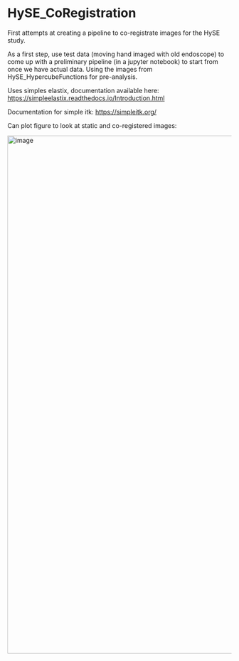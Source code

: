 # HySE_CoRegistration

First attempts at creating a pipeline to co-registrate images for the HySE study.

As a first step, use test data (moving hand imaged with old endoscope) to come up with a preliminary pipeline (in a jupyter notebook) to start from once we have actual data.
Using the images from HySE_HypercubeFunctions for pre-analysis.

Uses simples elastix, documentation available here:
https://simpleelastix.readthedocs.io/Introduction.html

Documentation for simple itk:
https://simpleitk.org/


Can plot figure to look at static and co-registered images:

<img width="1166" alt="image" src="https://github.com/user-attachments/assets/d77152f7-647d-4739-805a-fa4c0473b216">
